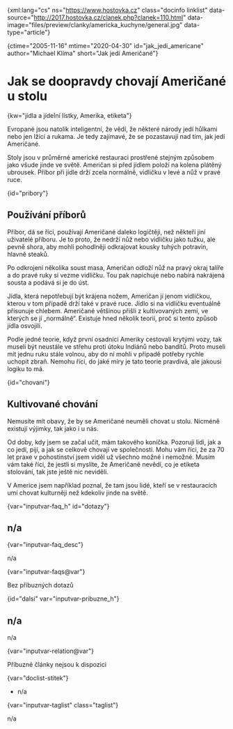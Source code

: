 
{xml:lang="cs" ns="https://www.hostovka.cz" class="docinfo linklist" data-source="http://2017.hostovka.cz/clanek.php?clanek=110.html" data-image="files/preview/clanky/americka_kuchyne/general.jpg" data-type="article"}

{ctime="2005-11-16" mtime="2020-04-30" id="jak\_jedi\_americane" author="Michael Klíma" short="Jak jedí Američané"}

# Jak se doopravdy chovají Američané u stolu 

{kw="jídla a jídelní lístky, Amerika, etiketa"}

Evropané jsou natolik inteligentní, že vědí, že některé národy jedí hůlkami nebo jen lžící a rukama. Je tedy zajímavé, že se pozastavují nad tím, jak jedí Američané. 

Stoly jsou v průměrné americké restauraci prostřené stejným způsobem jako všude jinde ve světě. Američan si před jídlem položí na kolena plátěný ubrousek. Příbor při jídle drží zcela normálně, vidličku v levé a nůž v pravé ruce. 

{id="pribory"}

## Používání příborů 

Příbor, dá se říci, používají Američané daleko logičtěji, než někteří jiní uživatelé příboru. Je to proto, že nedrží nůž nebo vidličku jako tužku, ale pevně shora, aby mohli pohodlněji odkrajovat kousky tuhých potravin, hlavně steaků. 

Po odkrojení několika soust masa, Američan odloží nůž na pravý okraj talíře a do pravé ruky si vezme vidličku. Tou pak napichuje nebo nabírá nakrájená sousta a podává si je do úst. 

Jídla, která nepotřebují být krájena nožem, Američan jí jenom vidličkou, kterou v tom případě drží také v pravé ruce. Jídlo si na vidličku eventuálně přisunuje chlebem. Američané většinou přišli z kultivovaných zemí, ve kterých se jí „normálně“. Existuje hned několik teorií, proč si tento způsob jídla osvojili. 

Podle jedné teorie, když první osadníci Ameriky cestovali krytými vozy, tak museli být neustále ve střehu proti útoku Indiánů nebo banditů. Proto museli mít jednu ruku stále volnou, aby do ní mohli v případě potřeby rychle uchopit zbraň. Nemohu říci, do jaké míry je tato teorie pravdivá, ale jakousi logiku to má. 

{id="chovani"}

## Kultivované chování 

Nemusíte mít obavy, že by se Američané neuměli chovat u stolu. Nicméně existují výjimky, tak jako i u nás. 

Od doby, kdy jsem se začal učit, mám takového koníčka. Pozoruji lidi, jak a co jedí, pijí, a jak se celkově chovají ve společnosti. Mohu vám říci, že za 70 let praxe v pohostinství jsem viděl už všechno možné i nemožné. Musím vám také říci, že jestli si myslíte, že Američané nevědí, co je etiketa stolování, tak jste ještě nic neviděli. 

V Americe jsem například poznal, že tam jsou lidé, kteří se v restauracích umí chovat kulturněji než kdekoliv jinde na světě. 

{var="inputvar-faq_h" id="dotazy"}

## n/a 

{var="inputvar-faq_desc"}

n/a 

{var="inputvar-faqs@var"}

Bez příbuzných dotazů 

{id="dalsi" var="inputvar-pribuzne_h"}

## n/a 

n/a 

{var="inputvar-relation@var"}

Příbuzné články nejsou k dispozici 

{var="doclist-stitek"}

  * n/a 

{var="inputvar-taglist" class="taglist"}

n/a

